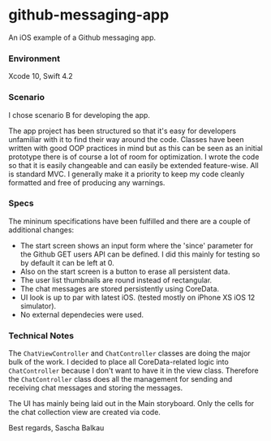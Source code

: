 # github-messaging-app
An iOS example of a Github messaging app.

### Environment

Xcode 10, Swift 4.2

### Scenario

I chose scenario B for developing the app.

The app project has been structured so that it's easy for developers unfamiliar with it to find their way around the code. Classes have been written with good OOP practices in mind but as this can be seen as an initial prototype there is of course a lot of room for optimization. I wrote the code so that it is easily changeable and can easily be extended feature-wise. All is standard MVC. I generally make it a priority to keep my code cleanly formatted and free of producing any warnings.

### Specs

The mininum specifications have been fulfilled and there are a couple of additional changes:

- The start screen shows an input form where the 'since' parameter for the Github GET users API can be defined. I did this mainly for testing so by default it can be left at 0.
- Also on the start screen is a button to erase all persistent data.
- The user list thumbnails are round instead of rectangular.
- The chat messages are stored persistently using CoreData.
- UI look is up to par with latest iOS. (tested mostly on iPhone XS iOS 12 simulator).
- No external dependecies were used.

### Technical Notes

The `ChatViewController` and `ChatController` classes are doing the major bulk of the work. I decided to place all CoreData-related logic into `ChatController` because I don't want to have it in the view class. Therefore the `ChatController` class does all the management for sending and receiving chat messages and storing the messages.

The UI has mainly being laid out in the Main storyboard. Only the cells for the chat collection view are created via code.



Best regards,
Sascha Balkau

